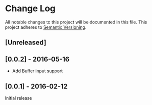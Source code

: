 # Change Log
All notable changes to this project will be documented in this file.
This project adheres to [Semantic Versioning](http://semver.org/).

## [Unreleased]

## [0.0.2] - 2016-05-16
- Add Buffer input support

## [0.0.1] - 2016-02-12
Initial release
